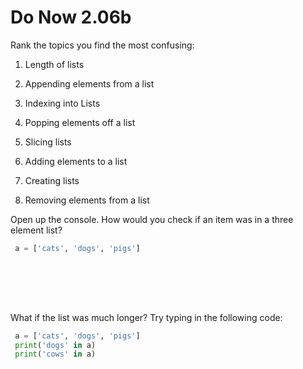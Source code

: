 # Do Now 2.06b

Rank the topics you find the most confusing:

1. Length of lists

2. Appending elements from a list

3. Indexing into Lists

4. Popping elements off a list

5. Slicing lists

6. Adding elements to a list

7. Creating lists

8. Removing elements from a list

Open up the console. How would you check if an item was in a three element list? 
```python
 a = ['cats', 'dogs', 'pigs']
 
```
<br>
<br>
<br>

What if the list was much longer? Try typing in the following code: 
```python
 a = ['cats', 'dogs', 'pigs']
 print('dogs' in a)
 print('cows' in a)
```
<br>
<br>
<br>
